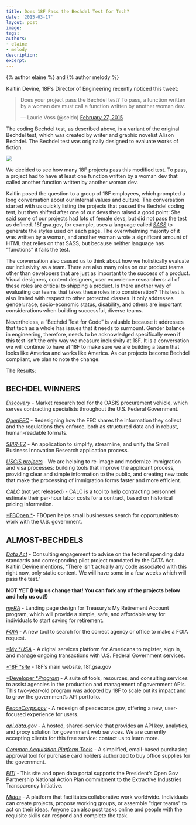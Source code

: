 ```yaml
---
title: Does 18F Pass the Bechdel Test for Tech?
date: '2015-03-17'
layout: post
image: 
tags: 
authors:
- elaine
- melody
description: 
excerpt: 
---
```

<p class="authors">
	{% author elaine %} and {% author melody %}
</p>

Kaitlin Devine, 18F’s Director of Engineering recently noticed this
tweet:

<blockquote class="twitter-tweet" lang="en"><p>Does your project pass the Bechdel test? To pass, a function written by a woman dev must call a function written by another woman dev.</p>&mdash; Laurie Voss (@seldo) <a href="https://twitter.com/seldo/status/571453200093437952">February 27, 2015</a></blockquote>
<script async src="https://platform.twitter.com/widgets.js" charset="utf-8"></script>

The coding Bechdel test, as described above, is a variant of the
original Bechdel test, which was created by writer and graphic novelist
Alison Bechdel. The Bechdel test was originally designed to evaluate
works of fiction.

![](media/image01.png)

We decided to see how many 18F projects pass this modified test. To
pass, a project had to have at least one function written by a woman dev
that called another function written by another woman dev.

Kaitlin posed the question to a group of 18F employees, which prompted a
long conversation about our internal values and culture. The
conversation started with us quickly listing the projects that passed
the Bechdel coding test, but then shifted after one of our devs then
raised a good point: She said some of our projects had lots of female
devs, but did not pass the test as defined. 18f.gsa.gov, for example,
uses a language called [*SASS*](http://sass-lang.com/) to generate the
styles used on each page. The overwhelming majority of it was written by
a woman, and another woman wrote a significant amount of HTML that
relies on that SASS, but because neither language has “functions” it
fails the test.

The conversation also caused us to think about how we holistically
evaluate our inclusivity as a team. There are also many roles on our
product teams other than developers that are just as important to the
success of a product. Visual designers, content designers, user
experience researchers: all of these roles are critical to shipping a
product. Is there another way of evaluating our teams that takes these
roles into consideration? This test is also limited with respect to
other protected classes. It only addresses gender: race, socio-economic
status, disability, and others are important considerations when
building successful, diverse teams.

Nevertheless, a “Bechdel Test for Code” is valuable because it addresses
that tech as a whole has issues that it needs to surmount. Gender
balance in engineering, therefore, needs to be acknowledged specifically
even if this test isn’t the only way we measure inclusivity at 18F. It
is a conversation we will continue to have at 18F to make sure we are
building a team that looks like America and works like America. As our
projects become Bechdel compliant, we plan to note the change.

The Results:

## BECHDEL WINNERS

[*Discovery*](https://github.com/18F/discovery) - Market research tool
for the OASIS procurement vehicle, which serves contracting specialists
throughout the U.S. Federal Government.

[*OpenFEC*](https://github.com/18F/openFEC) - Redesigning how the FEC
shares the information they collect and the regulations they enforce,
both as structured data and in robust, human-readable formats.

[*SBIR-EZ*](https://github.com/18F/afsbirez) - An application to
simplify, streamline, and unify the Small Business Innovation Research
application process.

[*USCIS projects*](https://18f.gsa.gov/dashboard/project/uscis/) - We
are helping to re-image and modernize immigration and visa processes:
building tools that improve the applicant process, providing clear and
simple information to the public, and creating new tools that make the
processing of immigration forms faster and more efficient.

[*CALC*](https://github.com/18F/calc) (not yet released) - CALC is a
tool to help contracting personnel estimate their per-hour labor costs
for a contract, based on historical pricing information.

[*FBOpen *](https://github.com/18F/fbopen)- FBOpen helps small
businesses search for opportunities to work with the U.S. government.

## ALMOST-BECHDELS

[*Data
Act*](https://github.com/fedspendingtransparency/fedspendingtransparency.github.io) -
Consulting engagement to advise on the federal spending data standards
and corresponding pilot project mandated by the DATA Act. Kaitlin Devine
mentions, “There isn't actually any code associated with this right now,
only static content. We will have some in a few weeks which will pass
the test.”

**NOT YET (Help us change that! You can fork any of the projects below
and help us out!)**

[*myRA*](https://github.com/18F/myra) - Landing page design for
Treasury’s My Retirement Account program, which will provide a simple,
safe, and affordable way for individuals to start saving for retirement.

[*FOIA*](https://github.com/18F/foia) - A new tool to search for the
correct agency or office to make a FOIA request.

[*My
*](https://github.com/18F/myusa)[*USA*](https://github.com/18F/myusa) -
A digital services platform for Americans to register, sign in, and
manage ongoing transactions with U.S. Federal Government services.

[*18F
*](https://github.com/18F/18f.gsa.gov)[*site*](https://github.com/18F/18f.gsa.gov) -
18F’s main website, 18f.gsa.gov

[*Developer
*](https://github.com/18F/API-All-the-X)[*Program*](https://github.com/18F/API-All-the-X) -
A suite of tools, resources, and consulting services to assist agencies
in the production and management of government APIs. This two-year-old
program was adopted by 18F to scale out its impact and to grow the
government’s API portfolio.

[*PeaceCorps.gov*](https://github.com/18F/peacecorps-site) - A redesign
of peacecorps.gov, offering a new, user-focused experience for users.

[*api.data.gov*](https://github.com/18F/api.data.gov) - A hosted,
shared-service that provides an API key, analytics, and proxy solution
for government web services. We are currently accepting clients for this
free service: contact us to learn more.

[*Common Acquisition Platform Tools*](https://github.com/18F/C2) - A
simplified, email-based purchasing approval tool for purchase card
holders authorized to buy office supplies for the government.

[*EITI*](https://github.com/18F/doi-extractives-data) - This site and
open data portal supports the President’s Open Gov Partnership National
Action Plan commitment to the Extractive Industries Transparency
Initiative.

[*Midas*](https://github.com/18F/midas) - A platform that facilitates
collaborative work worldwide. Individuals can create projects, propose
working groups, or assemble "tiger teams" to act on their ideas. Anyone
can also post tasks online and people with the requisite skills can
respond and complete the task.

